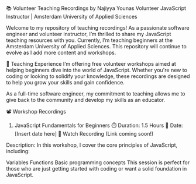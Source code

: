 📚 Volunteer Teaching Recordings by Najiyya Younas
Volunteer JavaScript Instructor | Amsterdam University of Applied Sciences

Welcome to my repository of teaching recordings! As a passionate software engineer and volunteer instructor, I’m thrilled to share my JavaScript teaching resources with you. Currently, I’m teaching beginners at the Amsterdam University of Applied Sciences. This repository will continue to evolve as I add more content and workshops.

🎯 Teaching Experience
I’m offering free volunteer workshops aimed at helping beginners dive into the world of JavaScript. Whether you're new to coding or looking to solidify your knowledge, these recordings are designed to help you grow your skills and gain confidence.

As a full-time software engineer, my commitment to teaching allows me to give back to the community and develop my skills as an educator.

📽️ Workshop Recordings
1. JavaScript Fundamentals for Beginners
⏱️ Duration: 1.5 Hours
📅 Date: [Insert date here]
🎥 Watch Recording (Link coming soon!)

Description:
In this workshop, I cover the core principles of JavaScript, including:

Variables
Functions
Basic programming concepts
This session is perfect for those who are just getting started with coding or want a solid foundation in JavaScript.

